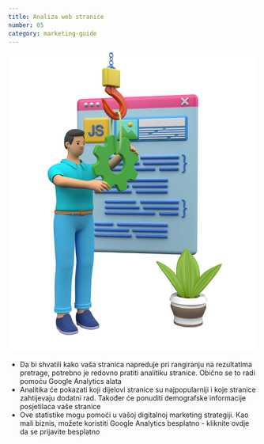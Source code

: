 ```yaml
---
title: Analiza web stranice
number: 05
category: marketing-guide
---
```

![Analiza web stranice](./images/analiza.png)
<ul>
<li> 
Da bi shvatili kako vaša stranica napreduje pri rangiranju na rezultatima
pretrage, potrebno je redovno pratiti analitiku stranice. Obično se to radi
pomoću Google Analytics alata
</li>
<li> 
Analitika će pokazati koji dijelovi stranice su najpopularniji i koje stranice
zahtijevaju dodatni rad. Također će ponuditi demografske informacije
posjetilaca vaše stranice
</li>
<li> 
Ove statistike mogu pomoći u vašoj digitalnoj marketing strategiji. Kao mali
biznis, možete koristiti Google Analytics besplatno - kliknite ovdje da se
prijavite besplatno
</li>
</ul>
